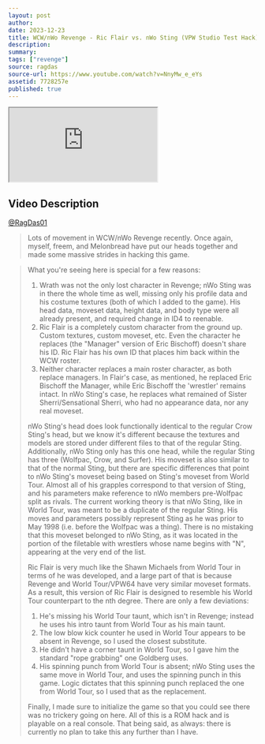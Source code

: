 ```yaml
---
layout: post
author:
date: 2023-12-23
title: WCW/nWo Revenge - Ric Flair vs. nWo Sting (VPW Studio Test Hack)
description:
summary:
tags: ["revenge"]
source: ragdas
source-url: https://www.youtube.com/watch?v=NnyMw_e_eYs
assetid: 7728257e
published: true
---
```



<div class="ratio ratio-16x9 w-75 mx-auto d-block">
  <iframe src="https://www.youtube.com/embed/NnyMw_e_eYs" title="YouTube video" allowfullscreen></iframe>
</div>

## Video Description

[@RagDas01](https://www.youtube.com/@RagDas01)

> Lots of movement in WCW/nWo Revenge recently. Once again, myself, freem, and Melonbread have put our heads together and made some massive strides in hacking this game.

> What you're seeing here is special for a few reasons:
>
> 1. Wrath was not the only lost character in Revenge; nWo Sting was in there the whole time as well, missing only his profile data and his costume textures (both of which I added to the game). His head data, moveset data, height data, and body type were all already present, and required change in ID4 to reenable.
> 2. Ric Flair is a completely custom character from the ground up. Custom textures, custom moveset, etc. Even the character he replaces (the "Manager" version of Eric Bischoff) doesn't share his ID. Ric Flair has his own ID that places him back within the WCW roster.
> 3. Neither character replaces a main roster character, as both replace managers. In Flair's case, as mentioned, he replaced Eric Bischoff the Manager, while Eric Bischoff the 'wrestler' remains intact. In nWo Sting's case, he replaces what remained of Sister Sherri/Sensational Sherri, who had no appearance data, nor any real moveset.
>
> nWo Sting's head does look functionally identical to the regular Crow Sting's head, but we know it's different because the textures and models are stored under different files to that of the regular Sting. Additionally, nWo Sting only has this one head, while the regular Sting has three (Wolfpac, Crow, and Surfer). His moveset is also similar to that of the normal Sting, but there are specific differences that point to nWo Sting's moveset being based on Sting's moveset from World Tour. Almost all of his grapples correspond to that version of Sting, and his parameters make reference to nWo members pre-Wolfpac split as rivals. The current working theory is that nWo Sting, like in World Tour, was meant to be a duplicate of the regular Sting. His moves and parameters possibly represent Sting as he was prior to May 1998 (i.e. before the Wolfpac was a thing). There is no mistaking that this moveset belonged to nWo Sting, as it was located in the portion of the filetable with wrestlers whose name begins with "N", appearing at the very end of the list.
>
> Ric Flair is very much like the Shawn Michaels from World Tour in terms of he was developed, and a large part of that is because Revenge and World Tour/VPW64 have very similar moveset formats. As a result, this version of Ric Flair is designed to resemble his World Tour counterpart to the nth degree. There are only a few deviations:
>
> 1. He's missing his World Tour taunt, which isn't in Revenge; instead he uses his intro taunt from World Tour as his main taunt.
> 2. The low blow kick counter he used in World Tour appears to be absent in Revenge, so I used the closest substitute.
> 3. He didn't have a corner taunt in World Tour, so I gave him the standard "rope grabbing" one Goldberg uses.
> 4. His spinning punch from World Tour is absent; nWo Sting uses the same move in World Tour, and uses the spinning punch in this game. Logic dictates that this spinning punch replaced the one from World Tour, so I used that as the replacement.
>
> Finally, I made sure to initialize the game so that you could see there was no trickery going on here. All of this is a ROM hack and is playable on a real console. That being said, as always: there is currently no plan to take this any further than I have.
